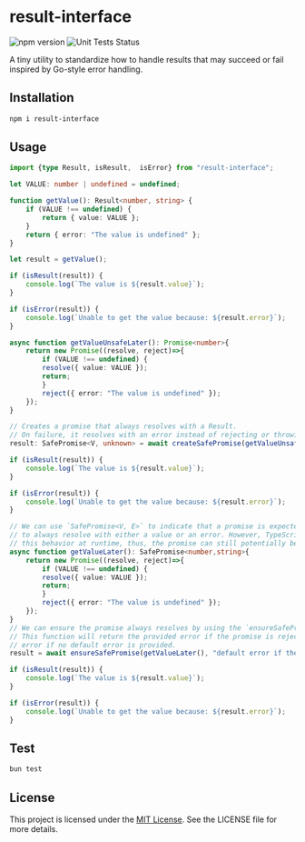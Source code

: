 # result-interface

![npm version](https://img.shields.io/npm/v/result-interface)
![Unit Tests Status](https://img.shields.io/github/actions/workflow/status/constraintAutomaton/result-interface-ts/ci.yml?label=unit+test
)

A tiny utility to standardize how to handle results that may succeed or fail inspired by Go-style error handling.

## Installation

```bash
npm i result-interface
```

## Usage

```ts
import {type Result, isResult,  isError} from "result-interface";

let VALUE: number | undefined = undefined;

function getValue(): Result<number, string> {
    if (VALUE !== undefined) {
        return { value: VALUE };
    }
    return { error: "The value is undefined" };
}

let result = getValue();

if (isResult(result)) {
    console.log(`The value is ${result.value}`);
}

if (isError(result)) {
    console.log(`Unable to get the value because: ${result.error}`);
}

async function getValueUnsafeLater(): Promise<number>{
    return new Promise((resolve, reject)=>{
        if (VALUE !== undefined) {
        resolve({ value: VALUE });
        return;
        }
        reject({ error: "The value is undefined" });
    });
}

// Creates a promise that always resolves with a Result. 
// On failure, it resolves with an error instead of rejecting or throwing an error.
result: SafePromise<V, unknown> = await createSafePromise(getValueUnsafeLater());

if (isResult(result)) {
    console.log(`The value is ${result.value}`);
}

if (isError(result)) {
    console.log(`Unable to get the value because: ${result.error}`);
}

// We can use `SafePromise<V, E>` to indicate that a promise is expected 
// to always resolve with either a value or an error. However, TypeScript cannot guarantee 
// this behavior at runtime, thus, the promise can still potentially be rejected.
async function getValueLater(): SafePromise<number,string>{
    return new Promise((resolve, reject)=>{
        if (VALUE !== undefined) {
        resolve({ value: VALUE });
        return;
        }
        reject({ error: "The value is undefined" });
    });
}
// We can ensure the promise always resolves by using the `ensureSafePromise` function. 
// This function will return the provided error if the promise is rejected, or an `unknown` 
// error if no default error is provided.
result = await ensureSafePromise(getValueLater(), "default error if the safe promise was unsafe");

if (isResult(result)) {
    console.log(`The value is ${result.value}`);
}

if (isError(result)) {
    console.log(`Unable to get the value because: ${result.error}`);
}
```
## Test

```bash
bun test
```
## License

This project is licensed under the [MIT License](./LICENSE). See the LICENSE file for more details.
